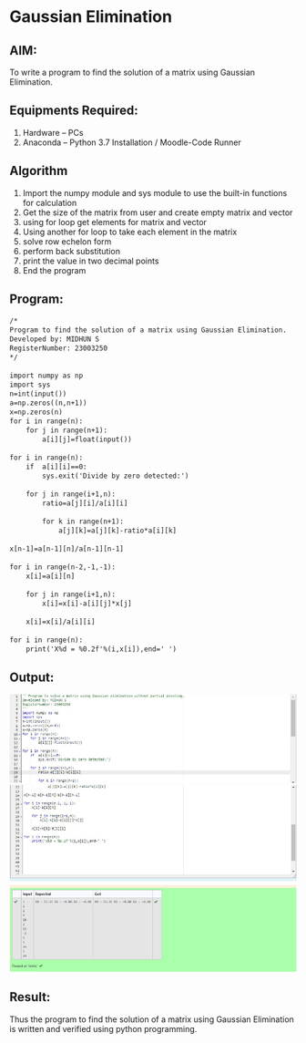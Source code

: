 # Gaussian Elimination

## AIM:
To write a program to find the solution of a matrix using Gaussian Elimination.

## Equipments Required:
1. Hardware – PCs
2. Anaconda – Python 3.7 Installation / Moodle-Code Runner

## Algorithm
1. Import the numpy module and sys module to use the built-in functions for calculation
2. Get the size of the matrix from user and create empty matrix and vector
3. using for loop get elements for matrix and vector
4. Using another for loop to take each element in the matrix
5. solve row echelon form
6. perform back substitution 
7. print the value in two decimal points
8. End the program

## Program:
```
/*
Program to find the solution of a matrix using Gaussian Elimination.
Developed by: MIDHUN S
RegisterNumber: 23003250
*/

import numpy as np
import sys
n=int(input())
a=np.zeros((n,n+1))
x=np.zeros(n)
for i in range(n):
    for j in range(n+1):
        a[i][j]=float(input())
        
for i in range(n):
    if  a[i][i]==0:
        sys.exit('Divide by zero detected:')
        
    for j in range(i+1,n):
        ratio=a[j][i]/a[i][i]
        
        for k in range(n+1):
            a[j][k]=a[j][k]-ratio*a[i][k]
            
x[n-1]=a[n-1][n]/a[n-1][n-1]

for i in range(n-2,-1,-1):
    x[i]=a[i][n]
    
    for j in range(i+1,n):
        x[i]=x[i]-a[i][j]*x[j]
        
    x[i]=x[i]/a[i][i]
    
for i in range(n):
    print('X%d = %0.2f'%(i,x[i]),end=' ')
```

## Output:
![output](/Screenshot%202023-07-23%20235007.jpg)
![output](/Screenshot%202023-07-23%20235243.jpg)

## Result:
Thus the program to find the solution of a matrix using Gaussian Elimination is written and verified using python programming.

